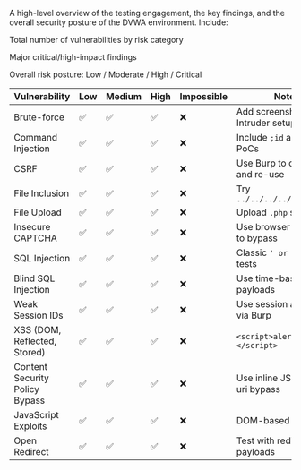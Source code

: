 A high-level overview of the testing engagement, the key findings, and the overall security posture of the DVWA environment. Include:

Total number of vulnerabilities by risk category

Major critical/high-impact findings

Overall risk posture: Low / Moderate / High / Critical

| Vulnerability                  | Low | Medium | High | Impossible | Notes                              |
| ------------------------------ | --- | ------ | ---- | ---------- | ---------------------------------- |
| Brute-force                    | ✅   | ✅      | ✅    | ❌          | Add screenshots and Intruder setup |
| Command Injection              | ✅   | ✅      | ✅    | ❌          | Include `;id` and `&&` PoCs        |
| CSRF                           | ✅   | ✅      | ✅    | ❌          | Use Burp to capture and re-use     |
| File Inclusion                 | ✅   | ✅      | ✅    | ❌          | Try `../../../../etc/passwd`       |
| File Upload                    | ✅   | ✅      | ✅    | ❌          | Upload `.php` shell                |
| Insecure CAPTCHA               | ✅   | ✅      | ✅    | ❌          | Use browser dev tools to bypass    |
| SQL Injection                  | ✅   | ✅      | ✅    | ❌          | Classic `' or 1=1-- ` tests        |
| Blind SQL Injection            | ✅   | ✅      | ✅    | ❌          | Use time-based payloads            |
| Weak Session IDs               | ✅   | ✅      | ✅    | ❌          | Use session analysis via Burp      |
| XSS (DOM, Reflected, Stored)   | ✅   | ✅      | ✅    | ❌          | `<script>alert(1)</script>`        |
| Content Security Policy Bypass | ✅   | ✅      | ✅    | ❌          | Use inline JS or report-uri bypass |
| JavaScript Exploits            | ✅   | ✅      | ✅    | ❌          | DOM-based flaws                    |
| Open Redirect                  | ✅   | ✅      | ✅    | ❌          | Test with redirect payloads        |

